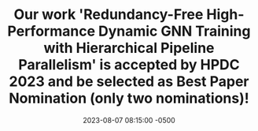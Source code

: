 ---
layout: news
title: "Our work <strong>'Redundancy-Free High-Performance Dynamic GNN Training with Hierarchical Pipeline Parallelism'</strong> is accepted by <strong>HPDC 2023</strong> and be selected as <strong>Best Paper Nomination</strong> (only two nominations)!"
date: 2023-08-07 08:15:00 -0500
---